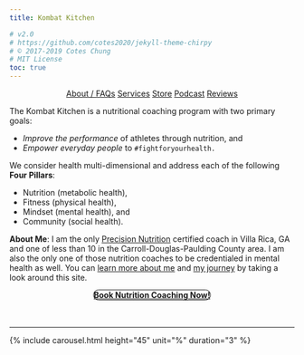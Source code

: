 ```yaml
---
title: Kombat Kitchen

# v2.0
# https://github.com/cotes2020/jekyll-theme-chirpy
# © 2017-2019 Cotes Chung
# MIT License
toc: true
---
```


<!-- styling for hidden sections -->

<style>
.expando {
  display: none;
}
.expando:target {
  display: block;
}
</style>

<p style="text-align: center">
  <a class="btn" href="#faq">About / FAQs</a>
  <a class="btn" href="#services">Services</a>
  <a class="btn" href="https://kombat-kitchen.square.site/">Store</a>
  <a class="btn" href="https://castbox.fm/ch/2937016">Podcast</a>
  <a class="btn" href="#reviews">Reviews</a>
</p>

The Kombat Kitchen is a nutritional coaching program with two primary goals:

<ul>
  <li><i>Improve the performance</i> of athletes through nutrition, and</li>
  <li><i>Empower everyday people</i> to <code>#fightforyourhealth.</code></li>
</ul>

We consider health multi-dimensional and address each of the following <strong>Four Pillars</strong>:

<ul>
  <li>Nutrition (metabolic health),</li>
  <li>Fitness (physical health),</li>
  <li>Mindset (mental health), and</li>
  <li>Community (social health).</li>
</ul>

<strong>About Me</strong>:  I am the only <a href="https://www.precisionnutrition.com/certified-coach-directory">Precision Nutrition</a> certified coach in Villa Rica, GA and one of less than 10 in the Carroll-Douglas-Paulding County area.  I am also the only one of those nutrition coaches to be credentialed in mental health as well.  You can <a href="/tabs/about">learn more about me</a> and <a href="/">my journey</a> by taking a look around this site.

<div style="text-align: center">
  <strong>
    <a class="btn" style="border: 1px solid; border-radius: 25px" href="https://kombat-kitchen-store.weeblysite.com/product/coaching/16?cp=true&sa=true&sbp=false&q=false">Book Nutrition Coaching Now!</a>
  </strong>
  <br>
  <br>
    <a style="margin-left: 2%" href="https://linkedin.com/in/{{ site.linkedin.username }}" target="_blank">
      <i class="fab fa-2x fa-linkedin"></i>
    </a>
    <a style="margin-left: 2%" href="https://instagram.com/{{ site.instagram.username }}" target="_blank">
      <i class="fab fa-2x fa-instagram"></i>
    </a>
    <a href="https://www.facebook.com/Kombat-Kitchen-634691730500703" style="margin-left: 2%" target="_blank">
      <i class="fab fa-2x fa-facebook"></i>
    </a>
    <a style="margin-left: 2%" href="https://twitter.com/{{ site.twitter.username }}" target="_blank">
      <i class="fab fa-2x fa-twitter"></i>
    </a>
  <br>
</div>

<!-- hidden sections -->

<ul id="faq" class="expando" style="list-style-type: none; text-align: center">
    <hr>
    <strong style="text-align: center">About / FAQs</strong>
    <br>
    <br>
    <iframe width="560" height="315" src="https://www.youtube.com/embed/videoseries?list=PLmMb6kv15DKA15bijnWPxYw9BBqBucuff" frameborder="0" allow="accelerometer; autoplay; encrypted-media; gyroscope; picture-in-picture" allowfullscreen></iframe>
    <br>
    To have your questions featured, send me a message on <a href="https://t.me/savagezen">Telegram</a> or on <a href="https://instagram.com/savagezen">Instagram</a>.
</ul>

<ul id="services" class="expando" style="list-style-type: none; text-align: center">
  <hr>
  <strong style="text-align: center"><u>Services</u></strong>
  <br>
  <br>
  <div style="text-align: center">
    <a class="btn" href="https://kombat-kitchen-store.weeblysite.com/shop/challenge-programs/2">E-Books</a>
    <a class="btn" href="https://kombat-kitchen-store.weeblysite.com/shop/supplements/4">Supplements</a>
    <a class="btn" href="https://t.me/kombatkitchen">Community</a>
    <a class="btn" href="https://kombat-kitchen-store.weeblysite.com/product/coaching/16?cp=true&sa=true&sbp=false&q=false">Coaching</a>
  </div>
  <br>
  <br>
</ul>

<ul id="reviews" class="expando" style="list-style-type: none">
  <hr>
  <strong style="text-align: center">Reviews</strong>
  <br>
  <br>
  {% for review in site.reviews %}
    <li>
      <code>{{ review.content }}</code>
      {{ review.name }}
      <hr>
    </li>
  {% endfor %}
</ul>

<!-- old manual / self hosted store

<ul id="products" class="expando" style="list-style-type: none">
  {% for product in site.products %}
      <a href="{{ product.buy_now }}"><img src="{{ product.img }}" title="Buy Now" style="float: right; width: 20%; height: auto; margin-left: 2%"></a>
      <p><strong style="margin-left: 2%">{{ product.name }}</strong>  <code>${{ product.price }}</code></p>
      <p>{{ product.content }}</p>
      {% if product.type == "program" %}
        <p style="text-align: right">
          <a href="{{ product.buy_now }}" title="${{ product.price }}">
            Buy Now:  <i class="fas fa-2x fa-file-download" style="margin-left: 1%; margin-right: 1%"></i>
          </a>
          <a href="{{ product.amazon }}" title="Buy on Amazon Kindle"><i class="fab fa-2x fa-amazon" style="margin-right: 1%"></i></a>
          <a href="https://play.google.com/strore/books" title="Guy on Google Books"><i class="fab fa-2x fa-google-play"></i></a>
        </p>
      {% else %}
        <p style="text-align: right">
          <a href="{{ product.buy_now }}" title="${{ product.price }}">
            Buy Now <i class="fa fa-2x fa-credit-card" style="margin-right: 1%"></i>
          </a>
        </p>
      {% endif %}
      <hr>
  {% endfor %}
</ul>
-->

<!-- affiliate ads -->

<hr>

{% include carousel.html height="45" unit="%" duration="3" %}
